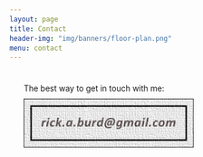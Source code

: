 ```yaml
---
layout: page
title: Contact
header-img: "img/banners/floor-plan.png"
menu: contact
---
```


<style>
  .about-container
  {
    margin: 30px auto;
    width: 90%;
    padding: 8px;
  }

  .email
  {
    float: left;
    width: 300px;
    padding: 10px 10px 0 0;
  }

  .about-text
  {
    text-align: justify;
  }
</style>

<body>
  <div class="about-container">
    <div class="about-text">
      The best way to get in touch with me:
    </div>
    <img class="email" src="/img/misc/email.jpg" alt="">
  </div>
</body>
